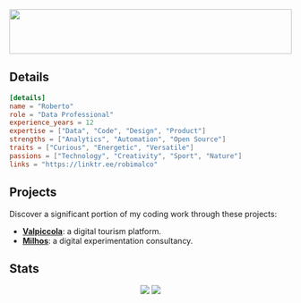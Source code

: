 <img src="https://github.com/robimalco/robimalco/blob/master/32765410_10215885653635191_5883101474547826688_o.jpg" width="100%" height="80">

<h2>
  Details
</h2>

```toml
[details]
name = "Roberto"
role = "Data Professional"
experience_years = 12
expertise = ["Data", "Code", "Design", "Product"]
strengths = ["Analytics", "Automation", "Open Source"]
traits = ["Curious", "Energetic", "Versatile"]
passions = ["Technology", "Creativity", "Sport", "Nature"]
links = "https://linktr.ee/robimalco"
```

<h2>
  Projects
</h2>

Discover a significant portion of my coding work through these projects:
<ul>
  <li>
    <b><a href="https://github.com/Valpiccola">Valpiccola</a></b>: a digital tourism platform.
  </li>
  <li>
    <b><a href="https://github.com/MilhosOU">Milhos</a></b>: a digital experimentation consultancy.
  </li>
</ul>

<h2>
  Stats
</h2>

<p align="center">
  <img src="https://github-profile-summary-cards.vercel.app/api/cards/most-commit-language?username=robertocommit&theme=github_dark">
  <img src="https://github-profile-summary-cards.vercel.app/api/cards/productive-time?username=robertocommit&theme=github_dark">
</p>
